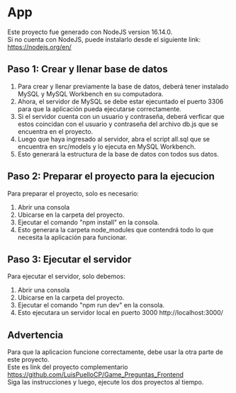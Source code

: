 # App

Este proyecto fue generado con NodeJS version 16.14.0. <br>
Si no cuenta con NodeJS, puede instalarlo desde el siguiente link: https://nodejs.org/en/

## Paso 1: Crear y llenar base de datos
1. Para crear y llenar previamente la base de datos, deberá tener instalado MySQL y MySQL Workbench en su computadora.
2. Ahora, el servidor de MySQL se debe estar ejecuntado el puerto 3306 para que la aplicación pueda ejecutarse correctamente.
3. Si el servidor cuenta con un usuario y contraseña, deberá verficar que estos coincidan con el usuario y contraseña del archivo db.js que se encuentra en el proyecto.
4. Luego que haya ingresado al servidor, abra el script all.sql que se encuentra en src/models y lo ejecuta en MySQL Workbench.
5. Esto generará la estructura de la base de datos con todos sus datos.

## Paso 2: Preparar el proyecto para la ejecucion
Para preparar el proyecto, solo es necesario:
1. Abrir una consola
2. Ubicarse en la carpeta del proyecto.
3. Ejecutar el comando "npm install" en la consola.
4. Esto generara la carpeta node_modules que contendrá todo lo que necesita la aplicación para funcionar.

## Paso 3: Ejecutar el servidor
Para ejecutar el servidor, solo debemos:
1. Abrir una consola
2. Ubicarse en la carpeta del proyecto.
3. Ejecutar el comando "npm run dev" en la consola.
4. Esto ejecutara un servidor local en puerto 3000 http://localhost:3000/



## Advertencia
Para que la aplicacion funcione correctamente, debe usar la otra parte de este proyecto. <br>
Este es link del proyecto complementario https://github.com/LuisPuelloCP/Game_Preguntas_Frontend <br>
Siga las instrucciones y luego, ejecute los dos proyectos al tiempo.
